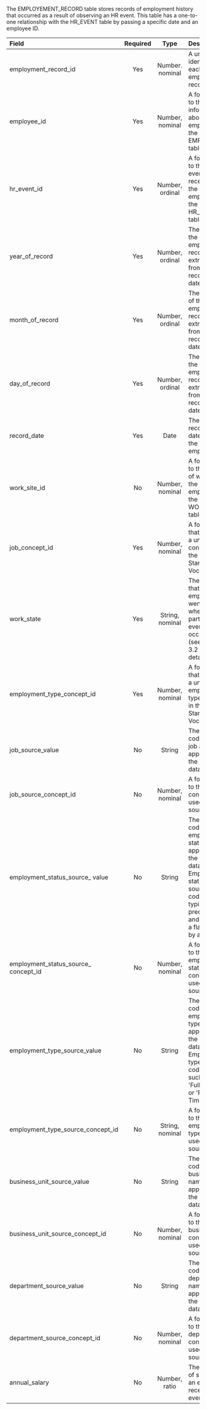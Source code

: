 The EMPLOYEMENT_RECORD table stores records of employment history that occurred as a result of observing an HR event. This table has a one-to-one relationship with the HR_EVENT table by  passing a specific date and an employee ID.

Field|Required|Type|Description
:---------------------------|:--------:|:------------:|:-----------------------------------------------
|employment_record_id|Yes|Number. nominal|A unique identifier for each employment record.|
|employee_id|Yes|Number, nominal|A foreign key to the base information about the employee in the EMPLOYEE table|
|hr_event_id|Yes|Number, ordinal|A foreign key to the HR event received by the employee in the HR_EVENT table|
|year_of_record|Yes|Number, ordinal|The year of the employee’s record, extracted from the recording date.|
|month_of_record|Yes|Number, ordinal|The month of the employee’s record, extracted from the recording date.|
|day_of_record|Yes|Number, ordinal|The day of the employee’s record, extracted from the recording date.|
|record_date|Yes|Date|The recording date about the employee|
|work_site_id|No|Number, nominal|A foreign key to the place of work of the employee in the WORK_SITE table.|
|job_concept_id|Yes|Number, nominal|A foreign key that refers to a unique job concept in the HR Standardized Vocabulary.|
|work_state|Yes|String, nominal|The state that an employee went into when a particular HR event occurred (see Section 3.2 for more details)|
|employment_type_concept_id|Yes|Number, nominal|A foreign key that refers to a unique employment type concept in the HR Standardized Vocabulary.|
|job_source_value|No|String|The source code for the job as it appears in the source data.|
|job_source_concept_id|No|Number, nominal|A foreign key to the job concept used in the source data.|
|employment_status_source_ value|No|String|The source code for the employment status as it appears in the source data. Employment status source codes are typically predefined and used as a flag raised by an action.|
|employment_status_source_ concept_id|No|Number, nominal|A foreign key to the employment status concept used in the source data.|
|employment_type_source_value|No|String|The source code for the employment type as it appears in the source data. Employment type source codes are such are 'Full-Time' or 'Part-Time'.|
|employment_type_source_concept_id|No|String, nominal|A foreign key to the employment type concept used in the source data.|
|business_unit_source_value|No|String|The source code for the business unit name as it appears in the source data.|
|business_unit_source_concept_id|No|Number, nominal|A foreign key to the business unit concept used in the source data.|
|department_source_value|No|String|The source code for the department name as it appears in the source data.|
|department_source_concept_id|No|Number, nominal|A foreign key to the department concept used in the source data.|
|annual_salary|No|Number, ratio|The amount of salary that an employee received every year.|